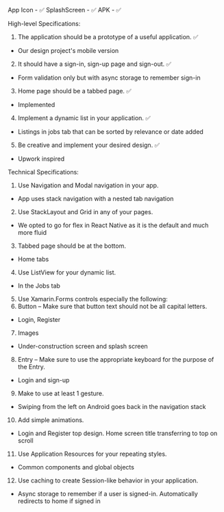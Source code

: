 App Icon - ✅
SplashScreen - ✅
APK - ✅

High-level Specifications:

1. The application should be a prototype of a useful application. ✅
  - Our design project's mobile version
2. It should have a sign-in, sign-up page and sign-out. ✅
  - Form validation only but with async storage to remember sign-in
3. Home page should be a tabbed page. ✅
  - Implemented
4. Implement a dynamic list in your application. ✅
  - Listings in jobs tab that can be sorted by relevance or date added
5. Be creative and implement your desired design. ✅
  - Upwork inspired

Technical Specifications:
1. Use Navigation and Modal navigation in your app.
  - App uses stack navigation with a nested tab navigation

2. Use StackLayout and Grid in any of your pages.
  - We opted to go for flex in React Native as it is the default and much more fluid

3. Tabbed page should be at the bottom.
  - Home tabs

4. Use ListView for your dynamic list.
  - In the Jobs tab

5. Use Xamarin.Forms controls especially the following:
6. Button – Make sure that button text should not be all capital letters.
  - Login, Register

7. Images
  - Under-construction screen and splash screen

8. Entry – Make sure to use the appropriate keyboard for the purpose of the Entry.
  - Login and sign-up

9. Make to use at least 1 gesture.
  - Swiping from the left on Android goes back in the navigation stack

10. Add simple animations.
  - Login and Register top design. Home screen title transferring to top on scroll 

11. Use Application Resources for your repeating styles.
  - Common components and global objects

12. Use caching to create Session-like behavior in your application.
  - Async storage to remember if a user is signed-in. Automatically redirects to home if signed in
